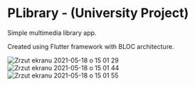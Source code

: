 # PLibrary - (University Project)

Simple multimedia library app.

Created using Flutter framework with BLOC architecture.

![Zrzut ekranu 2021-05-18 o 15 01 29](https://user-images.githubusercontent.com/20880200/118662107-09d63780-b7f0-11eb-8860-86d5119796f9.png)
![Zrzut ekranu 2021-05-18 o 15 01 44](https://user-images.githubusercontent.com/20880200/118662200-1ce90780-b7f0-11eb-843a-fbab93633b41.png)
![Zrzut ekranu 2021-05-18 o 15 01 55](https://user-images.githubusercontent.com/20880200/118662248-26726f80-b7f0-11eb-81ca-eaff2f4f0a3e.png)
